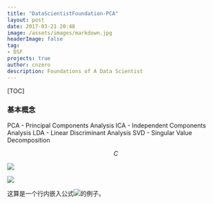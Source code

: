 ```yaml
---
title: "DataScientistFoundation-PCA"
layout: post
date: 2017-03-21 20:48
image: /assets/images/markdown.jpg
headerImage: false
tag:
- DSF
projects: true
author: cnzero
description: Foundations of A Data Scientist
---
```


[TOC]

### 基本概念
PCA - Principal Components Analysis
ICA - Independent Components Analysis
LDA - Linear Discriminant Analysis
SVD - Singular Value Decomposition

$$ C $$

<img src="http://chart.googleapis.com/chart?cht=tx&chl=\Large x=\frac{-b\pm\sqrt{b^2-4ac}}{2a}" style="border:none;">

<img src="http://chart.googleapis.com/chart?cht=tx&chl=\Large E = m_{x}c^{2}
" style="border:none;">

这算是一个行内嵌入公式<img src="http://chart.googleapis.com/chart?cht=tx&chl=\Large  m_{x}
" style="border:none;">的例子。
